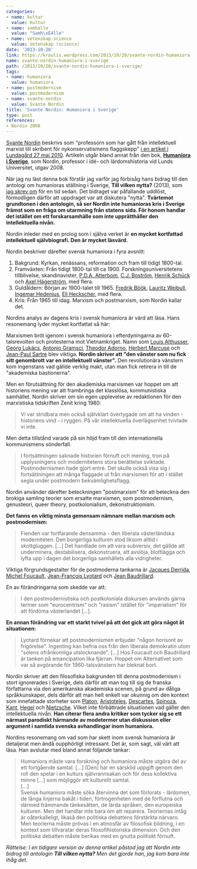 ```yaml
---
categories:
- name: kultur
  value: Kultur
- name: samhalle
  value: "Samh\xE4lle"
- name: vetenskap-science
  value: Vetenskap (science)
date: '2013-10-20'
link: https://kraulis.wordpress.com/2013/10/20/svante-nordin-humaniora-i-sverige/
name: svante-nordin-humaniora-i-sverige
path: /2013/10/20/svante-nordin-humaniora-i-sverige/
tags:
- name: humaniora
  value: humaniora
- name: postmodernism
  value: postmodernism
- name: svante-nordin
  value: Svante Nordin
title: 'Svante Nordin: Humaniora i Sverige'
type: post
references:
- Nordin 2008
---
```

[Svante Nordin](http://sv.wikipedia.org/wiki/Svante_Nordin) beskrivs som "professorn som har gått från intellektuell marxist till skribent för nykonservatismens flaggskepp" [i en artikel i Lundagård 27 maj 2010](http://lundagard.se/2010/05/27/i-civilisationens-tjanst/). Artikeln utgår bland annat från den bok, **[Humaniora i Sverige](http://www.atlantisbok.se/layout/detail.php?id=7346)**, som Nordin, professor i idé- och lärdomshistoria vid Lunds Universitet, utgav 2008.

När jag nu läst denna bok förstår jag varför jag förbisåg hans bidrag till den antologi om humanioras ställning i Sverige, **Till vilken nytta?** (2013), som [jag skrev om](/2013/05/19/humanioras-kris-slutet-pa-postmodernismen/) för en tid sedan. Det bidraget var påfallande uddlöst, förmodligen därför att uppdraget var att diskutera "nytta". **Tvärtemot grundtonen i den antologin, så ser Nordin inte humanioras kris i Sverige främst som en fråga om utarmning från statens sida. För honom handlar det istället om ett forskarsamhälle som inte upprätthåller den intellektuella nivån.**

Nordin inleder med en prolog som i själva verket är **en mycket kortfattad intellektuell självbiografi. Den är mycket läsvärd.**

Nordin beskriver därefter svensk humaniora i fyra avsnitt: 

1. Bakgrund: Kyrkan, renässans, reformation och fram till tidigt 1800-tal.
2. Framväxten: Från tidigt 1800-tal till ca 1900. Forskningsuniversitetens tillblivelse, skandinavister, [P.D.A. Atterbom](http://sv.wikipedia.org/wiki/Per_Daniel_Amadeus_Atterbom), [C.J. Boström](http://sv.wikipedia.org/wiki/Christopher_Jacob_Bostr%C3%B6m), [Henrik Schück](http://sv.wikipedia.org/wiki/Henrik_Sch%C3%BCck) och [Axel Hägerström](http://sv.wikipedia.org/wiki/Axel_H%C3%A4gerstr%C3%B6m), med flera.
3. Guldåldern: Början av 1900-talet till 1965. [Fredrik Böök](http://sv.wikipedia.org/wiki/Fredrik_B%C3%B6%C3%B6k), [Lauritz Weibull](http://sv.wikipedia.org/wiki/Lauritz_Weibull), [Ingemar Hedenius](http://sv.wikipedia.org/wiki/Ingemar_Hedenius), [Eli Heckscher](http://sv.wikipedia.org/wiki/Eli_Heckscher), med flera.
4. Kris: Från 1965 till idag. Marxism och postmarxism, som Nordin kallar det.

Nordins analys av dagens kris i svensk humaniora är värd att läsa. Hans resonemang lyder mycket kortfattat så här:

Marxismen bröt igenom i svensk humaniora i efterdyningarna av 60-talsrevolten och protesterna mot Vietnamkriget. Namn som [Louis Althusser](http://en.wikipedia.org/wiki/Louis_Althusser), [Georg Lukács](http://en.wikipedia.org/wiki/Georg_Lukacs), [Antonio Gramsci](http://en.wikipedia.org/wiki/Antonio_Gramsci), [Theodor Adorno](http://en.wikipedia.org/wiki/Theodor_Adorno), [Herbert Marcuse](http://en.wikipedia.org/wiki/Herbert_Marcuse) och [Jean-Paul Sartre](http://en.wikipedia.org/wiki/Jean-Paul_Sartre) blev viktiga. **Nordin skriver att "den vänster som nu fick sitt genombrott var en intellektuell vänster".** Den revolutionära vänstern kom ingenstans vad gällde verklig makt, utan man fick retirera in till de "akademiska bastionerna".

Men en förutsättning för den akademiska marxismen var hoppet om att historiens mening var att frambringa det klasslösa, kommunistiska samhället. Nordin skriver om sin egen upplevelse av redaktionen för den marxistiska tidskriften Zenit kring 1980:

> Vi var stridbara men också självklart övertygade om att ha vinden - historiens vind - i ryggen. På vår intellektuella överlägsenhet tvivlade vi inte.

Men detta tillstånd varade på sin höjd fram till den internationella kommunismens sönderfall.

> I fortsättningen saknade historien förnuft och mening, tron på upplysningens och modernitetens stora berättelse sviktade. Postmodernismen hade gjort entré. Det skulle också visa sig i fortsättningen att många flaggade ut från marxismen för att i  stället segla under postmodern bekvämlighetsflagg.

Nordin använder därefter beteckningen "postmarxism" för att beteckna den brokiga samling teorier som ersatte marxismen, som postmodernism, genusteori, queer theory, postkolonialism, dekonstruktionism.

**Det fanns en viktig minsta gemensam nämnare mellan marxism och postmodernism:**

> Fienden var fortfarande densamma - den liberala västerländska moderniteten. Den borgerliga kulturen stod liksom alltid i skottgluggen. [...] Det handlade om att vara subversiv, det gällde att underminera, destabilisera, dekonstruera, att avslöja, blottlägga och lyfta upp i dagen det borgerliga samhällets alla vidrigheter.

Viktiga förgrundsgestalter för de postmoderna tankarna är [Jacques Derrida](http://en.wikipedia.org/wiki/Jacques_Derrida), [Michel Foucault](http://en.wikipedia.org/wiki/Michel_Foucault), [Jean-Francois Lyotard](http://en.wikipedia.org/wiki/Jean-Francois_Lyotard) och [Jean Baudrillard](http://en.wikipedia.org/wiki/Jean_Baudrillard).

En av förändringarna som skedde var att:

> I den postmodernistiska och postkoloniala diskursen används gärna termer som "eurocentrism" och "rasism" istället för "imperialism" för att fördöma västerlandet [...].

**En annan förändring var ett starkt tvivel på att det gick att göra något åt situationen:**

> Lyotard förnekar att postmodernismen erbjuder "någon horisont av frigörelse". Ingenting kan befria oss från den liberala demokratin utom "solens ofrånkomliga utslocknande". [...] Hos Foucault och Baudrillard är tanken på emancipation lika fjärran. Hoppet om Alternativet som var så avgörande för 1960-talsvänstern har bleknat bort.

Nordin skriver att den filosofiska bakgrunden till denna postmodernism i stort ignorerades i Sverige, dels därför att man tog till sig de franska författarna via den amerikanska akademiska scenen, på grund av dåliga språkkunskaper, dels därför att man helt enkelt var okunnig om den kontext som innefattade storheter som [Platon](http://sv.wikipedia.org/wiki/Platon), [Aristoteles](http://sv.wikipedia.org/wiki/Aristoteles), [Descartes](http://sv.wikipedia.org/wiki/Descartes), [Spinoza](http://sv.wikipedia.org/wiki/Spinoza), [Kant](http://sv.wikipedia.org/wiki/Kant), [Hegel](http://sv.wikipedia.org/wiki/Hegel) och [Nietzsche](http://sv.wikipedia.org/wiki/Nietzsche). Vilket inte förbättrade situationen vad gäller den intellektuella nivån. **Han citerar flera andra kritiker som tycker sig se ett närmast parodiskt härmande av modetermer utan diskussion eller argument i samtida svenska avhandlingar inom humaniora.**

Nordins resonemang om vad som har skett inom svensk humaniora är detaljerat men ändå oupphörligt intressant. Det är, som sagt, väl värt att läsa. Han avslutar med bland annat följande tankar:

> Humaniora måste vara forskning och humaniora måste utgöra del av ett fortgående samtal. [...] [Den] har en särskild uppgift genom den roll den spelar i en kulturs självrannsakan och för dess kollektiva minne [...] som möjliggör ett kulturellt samtal.  
> [...]  
> Svensk humaniora måste söka återvinna det som förlorats - lärdomen, de långa linjerna bakåt i tiden, förtrogenheten med de förflutna och därmed främmande tänkesätten, de lärda språken, den europeiska kulturen. Men det handlar inte bara om att reparera. Teoriernas intåg är oåterkalleligt, likaså den politiska debattens förstärkta närvaro. Men teorierna måste prövas i en atmosfär av filosofisk bildning, i en kontext som tillvaratar deras filosofihistoriska dimension. Och den politiska debatten måste berikas med en gnutta politiskt förnuft.

*Rättelse: I en tidigare version av denna artikel påstod jag att Nordin inte bidrog till antologin **Till vilken nytta?** Men det gjorde han, jag kom bara inte ihåg det.*

